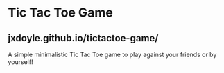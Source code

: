 # Tic Tac Toe Game
## jxdoyle.github.io/tictactoe-game/

A simple minimalistic Tic Tac Toe game to play against your friends or by yourself!
